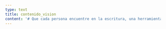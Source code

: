 ```yaml
---
type: text
title: contenido_vision
content: '# Que cada persona encuentre en la escritura, una herramienta de expresión.'
---
```


